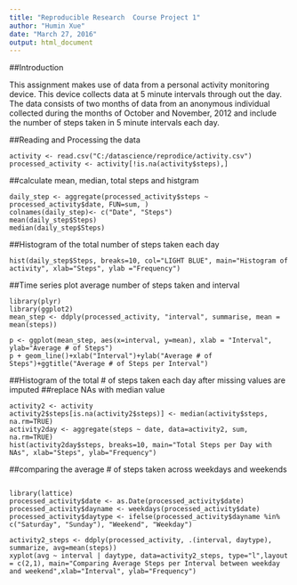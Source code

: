 ```yaml
---
title: "Reproducible Research  Course Project 1"
author: "Humin Xue"
date: "March 27, 2016"
output: html_document
---
```

##Introduction

This assignment makes use of data from a personal activity monitoring device. This device collects data at 5 minute intervals through out the day. The data consists of two months of data from an anonymous individual collected during the months of October and November, 2012 and include the number of steps taken in 5 minute intervals each day.

##Reading and Processing the data 

```{r,echo="YES"}
activity <- read.csv("C:/datascience/reprodice/activity.csv")
processed_activity <- activity[!is.na(activity$steps),]
```

##calculate mean, median, total steps and histgram


```{r, echo="TRUE"}
daily_step <- aggregate(processed_activity$steps ~ processed_activity$date, FUN=sum, )
colnames(daily_step)<- c("Date", "Steps")
mean(daily_step$Steps)
median(daily_step$Steps)
```

##Histogram of the total number of steps taken each day

```{r, echo="TRUE"}
hist(daily_step$Steps, breaks=10, col="LIGHT BLUE", main="Histogram of activity", xlab="Steps", ylab ="Frequency")
```


##Time series plot average number of steps taken and interval 

```{r, echo="TRUE"}
library(plyr)
library(ggplot2)
mean_step <- ddply(processed_activity, "interval", summarise, mean = mean(steps))

p <- ggplot(mean_step, aes(x=interval, y=mean), xlab = "Interval", ylab="Average # of Steps")
p + geom_line()+xlab("Interval")+ylab("Average # of Steps")+ggtitle("Average # of Steps per Interval")

```

##Histogram of the total # of steps taken each day after missing values are imputed
##replace NAs with median value
```{r, echo="TRUE"}
activity2 <- activity
activity2$steps[is.na(activity2$steps)] <- median(activity$steps, na.rm=TRUE)
activity2day <- aggregate(steps ~ date, data=activity2, sum, na.rm=TRUE)
hist(activity2day$steps, breaks=10, main="Total Steps per Day with NAs", xlab="Steps", ylab="Frequency")

```
##comparing the average # of steps taken across weekdays and weekends

```{r, echo="TRUE"}

library(lattice) 
processed_activity$date <- as.Date(processed_activity$date)
processed_activity$dayname <- weekdays(processed_activity$date)
processed_activity$daytype <- ifelse(processed_activity$dayname %in% c("Saturday", "Sunday"), "Weekend", "Weekday")

activity2_steps <- ddply(processed_activity, .(interval, daytype), summarize, avg=mean(steps))
xyplot(avg ~ interval | daytype, data=activity2_steps, type="l",layout = c(2,1), main="Comparing Average Steps per Interval between weekday and weekend",xlab="Interval", ylab="Frequency")
```
